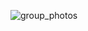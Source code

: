 ![group_photos](https://user-images.githubusercontent.com/61095976/74596144-20b53980-5043-11ea-9967-efd65b3119d2.jpg)
